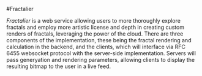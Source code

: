 #Fractalier

_Fractalier_ is a web service allowing users to more thoroughly explore fractals and employ 
more artistic license and depth in creating custom renders of fractals, leveraging the 
power of the cloud. There are three components of the implementation, these being the 
fractal rendering and calculation in the backend, and the clients, which will interface via 
RFC 6455 websocket protocol with the server-side implementation. Servers will pass 
generyation and rendering parameters, allowing clients to display the resulting bitmap to 
the user in a live feed.
